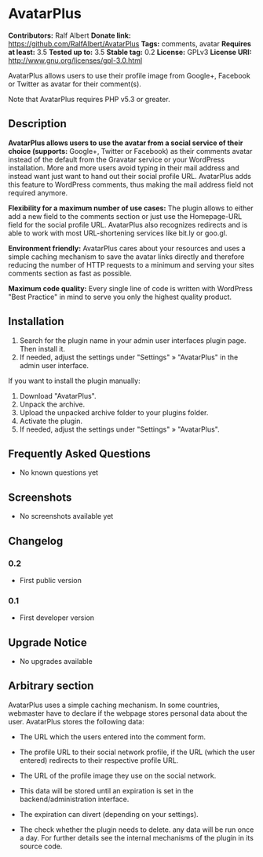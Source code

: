 # AvatarPlus #

**Contributors:** Ralf Albert
**Donate link:** https://github.com/RalfAlbert/AvatarPlus
**Tags:** comments, avatar
**Requires at least:** 3.5
**Tested up to:** 3.5
**Stable tag:** 0.2
**License:** GPLv3
**License URI:** http://www.gnu.org/licenses/gpl-3.0.html

AvatarPlus allows users to use their profile image from Google+, Facebook or Twitter as avatar for their comment(s).

Note that AvatarPlus requires PHP v5.3 or greater.

## Description ##

**AvatarPlus allows users to use the avatar from a social service of their choice (supports:** Google+, Twitter or Facebook) as their comments avatar instead of the default from the Gravatar service or your WordPress installation. More and more users avoid typing in their mail address and instead want just want to hand out their social profile URL. AvatarPlus adds this feature to WordPress comments, thus making the mail address field not required anymore.

**Flexibility for a maximum number of use cases:** The plugin allows to either add a new field to the comments section or just use the Homepage-URL field for the social profile URL. AvatarPlus also recognizes redirects and is able to work with most URL-shortening services like bit.ly or goo.gl.

**Environment friendly:** AvatarPlus cares about your resources and uses a simple caching mechanism to save the avatar links directly and therefore reducing the number of HTTP requests to a minimum and serving your sites comments section as fast as possible.

**Maximum code quality:** Every single line of code is written with WordPress "Best Practice" in mind to serve you only the highest quality product.


## Installation ##

1. Search for the plugin name in your admin user interfaces plugin page. Then install it.
2. If needed, adjust the settings under "Settings" » "AvatarPlus" in the admin user interface.

If you want to install the plugin manually:

1. Download "AvatarPlus".
2. Unpack the archive.
3. Upload the unpacked archive folder to your plugins folder.
4. Activate the plugin.
5. If needed, adjust the settings under "Settings" » "AvatarPlus".

## Frequently Asked Questions ##

 - No known questions yet

## Screenshots ##

 - No screenshots available yet

## Changelog ##

### 0.2 ###

* First public version

### 0.1 ###

* First developer version

## Upgrade Notice ##

 - No upgrades available

## Arbitrary section ##

AvatarPlus uses a simple caching mechanism. In some countries, webmaster have to declare if the webpage stores personal data about the user. AvatarPlus stores the following data:

 - The URL which the users entered into the comment form.
 - The profile URL to their social network profile, if the URL (which the user entered) redirects to their respective profile URL.
 - The URL of the profile image they use on the social network.

 - This data will be stored until an expiration is set in the backend/administration interface.
 - The expiration can divert (depending on your settings).
 - The check whether the plugin needs to delete. any data will be run once a day. For further details see the internal mechanisms of the plugin in its source code.
